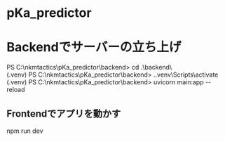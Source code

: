 # pKa_predictor

# Backendでサーバーの立ち上げ
PS C:\nkmtactics\pKa_predictor\backend> cd .\backend\   
(.venv) PS C:\nkmtactics\pKa_predictor\backend> .\.venv\Scripts\activate                                                       (.venv) PS C:\nkmtactics\pKa_predictor\backend> uvicorn main:app --reload                                                                    

## Frontendでアプリを動かす
npm run dev

